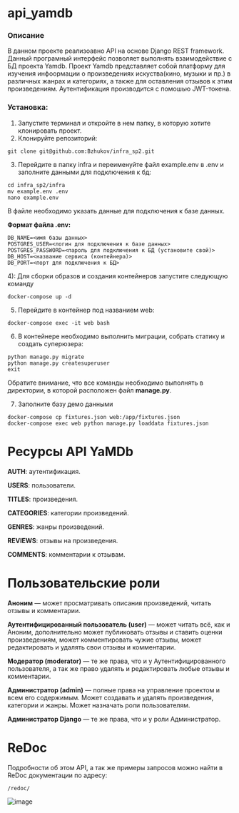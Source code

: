 # api_yamdb

### Описание

В данном проекте реализоавно API на основе Django REST framework. Данный
програмный
интерфейс позволяет выполнять взаимодействие с БД проекта Yamdb. Проект Yamdb
представляет
собой платформу для изучения инфоормации о произведениях искуства(кино, музыки
и пр.) в различных
жанрах и категориях, а также для оставления отзывов к этим произведениям.
Аутентификация производится с помошью JWT-токена.

### Установка:

1) Запустите терминал и откройте в нем папку, в которую хотите клонировать
   проект.
2) Клонируйте репозиторий:
```
git clone git@github.com:Bzhukov/infra_sp2.git
```
3) Перейдите в папку infra и переименуйте файл example.env в .env и заполните данными для подключения к бд:

```
cd infra_sp2/infra
mv example.env .env
nano example.env
```
В файле необходимо указать данные для подключения к базе данных.

**Формат файла .env:**
```
DB_NAME=<имя базы данных>
POSTGRES_USER=<логин для подключения к базе данных>
POSTGRES_PASSWORD=<пароль для подключения к БД (установите свой)>
DB_HOST=<название сервиса (контейнера)>
DB_PORT=<порт для подключения к БД>
```
4): Для сборки образов и создания контейнеров запустите следующую команду

```
docker-compose up -d 
```
5) Перейдите в контейнер под названием web:

```
docker-compose exec -it web bash
```
6) В контейнере необходимо выполнить миграции, собрать статику и создать
   суперюзера:

```
python manage.py migrate
python manage.py createsuperuser
exit
```
Обратите внимание, что все команды необходимо выполнять в директории,
в которой расположен файл **manage.py**.

7) Заполните базу демо данными
```
docker-compose cp fixtures.json web:/app/fixtures.json
docker-compose exec web python manage.py loaddata fixtures.json
```

# Ресурсы API YaMDb

**AUTH**: аутентификация.

**USERS**: пользователи.

**TITLES**: произведения.

**CATEGORIES**: категории произведений.

**GENRES**: жанры произведений.

**REVIEWS**: отзывы на произведения.

**COMMENTS**: комментарии к отзывам.

# Пользовательские роли

**Аноним** — может просматривать описания произведений, читать отзывы и
комментарии.

**Аутентифицированный пользователь (user)** — может читать всё, как и Аноним,
дополнительно может публиковать отзывы и ставить оценки произведениям, может
комментировать чужие отзывы, может редактировать и удалять свои отзывы и
комментарии.

**Модератор (moderator)** — те же права, что и у Аутентифицированного
пользователя, а так же право удалять и редактировать любые отзывы и
комментарии.

**Администратор (admin)** — полные права на управление проектом и всем его
содержимым. Может создавать и удалять произведения, категории и жанры. Может
назначать роли пользователям.

**Администратор Django** — те же права, что и у роли Администратор.

# ReDoc

Подробности об этом API, а так же примеры запросов можно найти в ReDoc
документации по адресу:

```
/redoc/
```


![image]("https://github.com/Bzhukov/yamdb_final/actions/workflows/yamdb_workflow.yml/badge.svg")